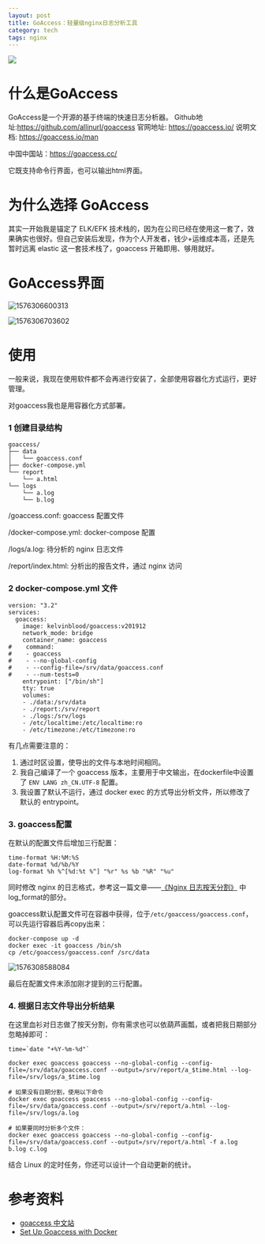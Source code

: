 ```yaml
---
layout: post
title: GoAccess：轻量级nginx日志分析工具
category: tech
tags: nginx
---
```

![](https://cdn.kelu.org/blog/tags/nginx.jpg)

# 什么是GoAccess

GoAccess是一个开源的基于终端的快速日志分析器。
Github地址:<https://github.com/allinurl/goaccess>
官网地址: <https://goaccess.io/>
说明文档: <https://goaccess.io/man>

中国中国站：<https://goaccess.cc/>

它既支持命令行界面，也可以输出html界面。

# 为什么选择 GoAccess

其实一开始我是锚定了 ELK/EFK 技术栈的，因为在公司已经在使用这一套了，效果确实也很好。但自己安装后发现，作为个人开发者，钱少+运维成本高，还是先暂时远离 elastic 这一套技术栈了，goaccess 开箱即用、够用就好。

# GoAccess界面

![1576306600313](https://cdn.kelu.org/blog/2019/12/1576306600313.jpg)

![1576306703602](https://cdn.kelu.org/blog/2019/12/1576306703602.jpg)

# 使用

一般来说，我现在使用软件都不会再进行安装了，全部使用容器化方式运行，更好管理。

对goaccess我也是用容器化方式部署。

### 1 创建目录结构

```
goaccess/
├── data
│   └── goaccess.conf
├── docker-compose.yml
└── report
    └── a.html
└── logs
    └── a.log
    └── b.log
```

/goaccess.conf: goaccess 配置文件

/docker-compose.yml: docker-compose 配置

/logs/a.log: 待分析的 nginx 日志文件

/report/index.html: 分析出的报告文件，通过 nginx 访问

 

### 2 docker-compose.yml 文件

```
version: "3.2"
services:
  goaccess:
    image: kelvinblood/goaccess:v201912
    network_mode: bridge
    container_name: goaccess
#    command:
#    - goaccess
#    - --no-global-config
#    - --config-file=/srv/data/goaccess.conf
#    - --num-tests=0
    entrypoint: ["/bin/sh"]
    tty: true
    volumes:
    - ./data:/srv/data
    - ./report:/srv/report
    - ./logs:/srv/logs
    - /etc/localtime:/etc/localtime:ro
    - /etc/timezone:/etc/timezone:ro
```

有几点需要注意的：

1. 通过时区设置，使导出的文件与本地时间相同。
2. 我自己编译了一个 goaccess 版本，主要用于中文输出，在dockerfile中设置了  `ENV LANG zh_CN.UTF-8` 配置。
3. 我设置了默认不运行，通过 docker exec 的方式导出分析文件，所以修改了默认的 entrypoint。



### 3. goaccess配置

在默认的配置文件后增加三行配置：

```
time-format %H:%M:%S
date-format %d/%b/%Y
log-format %h %^[%d:%t %^] "%r" %s %b "%R" "%u"
```

同时修改 nginx 的日志格式，参考这一篇文章——[《Nginx 日志按天分割》](/tech/2019/12/14/nginx-log-split-daily.html) 中log_format的部分。

goaccess默认配置文件可在容器中获得，位于`/etc/goaccess/goaccess.conf`，可以先运行容器后再copy出来：

```
docker-compose up -d
docker exec -it goaccess /bin/sh
cp /etc/goaccess/goaccess.conf /src/data
```

![1576308588084](https://cdn.kelu.org/blog/2019/12/1576308588084.jpg)

最后在配置文件末添加刚才提到的三行配置。



### 4. 根据日志文件导出分析结果

在这里血衫对日志做了按天分割，你有需求也可以依葫芦画瓢，或者把我日期部分忽略掉即可：

```
time=`date "+%Y-%m-%d"`

docker exec goaccess goaccess --no-global-config --config-file=/srv/data/goaccess.conf --output=/srv/report/a_$time.html --log-file=/srv/logs/a_$time.log

# 如果没有日期分割，使用以下命令
docker exec goaccess goaccess --no-global-config --config-file=/srv/data/goaccess.conf --output=/srv/report/a.html --log-file=/srv/logs/a.log

# 如果要同时分析多个文件：
docker exec goaccess goaccess --no-global-config --config-file=/srv/data/goaccess.conf --output=/srv/report/a.html -f a.log b.log c.log
```

结合 Linux 的定时任务，你还可以设计一个自动更新的统计。

# 参考资料

* [goaccess 中文站](<https://goaccess.cc/>)
* [Set Up Goaccess with Docker](<https://yuansmin.github.io/2019/set-up-goaccess-with-docker/>)